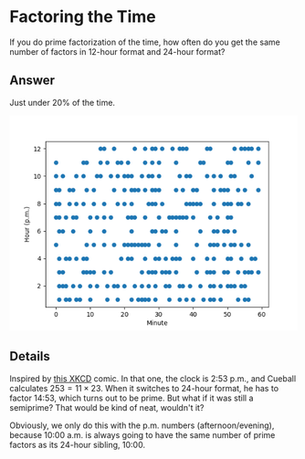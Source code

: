 # Factoring the Time

If you do prime factorization of the time, how often do you get the same number of factors in 12-hour format and 24-hour format?

## Answer

Just under 20% of the time.

![Plot of hours vs. minutes when this happens](Figure_1.png)

## Details

Inspired by [this XKCD](https://xkcd.com/247/) comic. In that one, the clock is 2:53 p.m., and Cueball calculates
$253 = 11 \times 23$. When it switches to 24-hour format, he has to factor 14:53, which turns out to be prime. But what
if it was still a semiprime? That would be kind of neat, wouldn't it?

Obviously, we only do this with the p.m. numbers (afternoon/evening), because 10:00 a.m. is always going to have the same
number of prime factors as its 24-hour sibling, 10:00.
